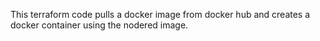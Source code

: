 This terraform code pulls a docker image from docker hub and creates a docker container using the nodered image.
